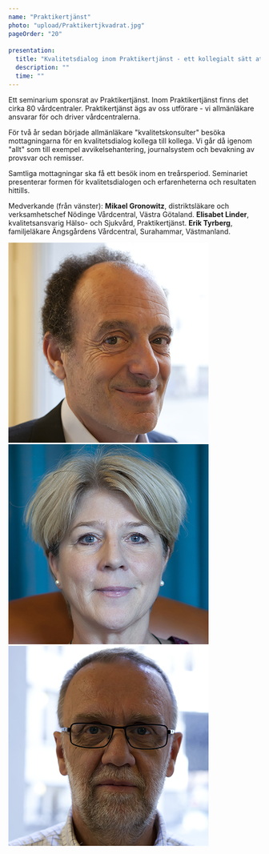 ```yaml
---
name: "Praktikertjänst"
photo: "upload/Praktikertjkvadrat.jpg"
pageOrder: "20"

presentation:
  title: "Kvalitetsdialog inom Praktikertjänst - ett kollegialt sätt att stödja varandra i kvalitetsarbetet."
  description: ""
  time: ""
---
```

Ett seminarium sponsrat av Praktikertjänst.
Inom Praktikertjänst finns det cirka 80 vårdcentraler. 
Praktikertjänst ägs av oss utförare - vi allmänläkare ansvarar för och driver vårdcentralerna. 

För två år sedan började allmänläkare "kvalitetskonsulter" besöka mottagningarna för en kvalitetsdialog kollega till kollega. Vi går då igenom "allt" som till exempel avvikelsehantering, journalsystem och bevakning av provsvar och remisser. 

Samtliga mottagningar ska få ett besök inom en treårsperiod. Seminariet presenterar formen för kvalitetsdialogen och erfarenheterna och resultaten hittills. 

Medverkande (från vänster): **Mikael Gronowitz**, distriktsläkare och verksamhetschef Nödinge Vårdcentral, Västra  Götaland.
**Elisabet Linder**, kvalitetsansvarig Hälso- och Sjukvård, Praktikertjänst. 
**Erik Tyrberg**, familjeläkare Ängsgårdens Vårdcentral, Surahammar, Västmanland.


<img class="photo" src="upload/Mikael Gronowitz.jpg"><img class="photo" src="upload/Elisabet Linder.jpg"><img class="photo" src="upload/Erik Tyrberg.jpg">    
